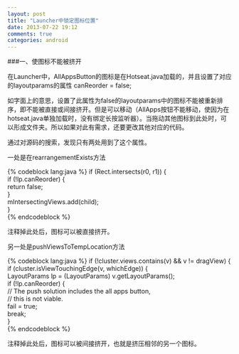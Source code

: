 ```yaml
---
layout: post
title: "Launcher中锁定图标位置"
date: 2013-07-22 19:12
comments: true
categories: android
---
```

###一、使图标不能被挤开

在Launcher中，AllAppsButton的图标是在Hotseat.java加载的，并且设置了对应的layoutparams的属性 canReorder = false;

如字面上的意思，设置了此属性为false的layoutparams中的图标不能被重新排序，即不能被直接或间接挤开。但是可以移动（AllApps按钮不能移动，使因为在hotseat.java单独加载时，没有绑定长按监听器）。当拖动其他图标到此处时，可以形成文件夹。所以如果对此有需求，还要更改其他对应的代码。

通过对源码的搜索，发现只有两处用到了这个属性。

一处是在rearrangementExists方法

{% codeblock lang:java %}
if (Rect.intersects(r0, r1)) {  
    if (!lp.canReorder) {  
        return false;  
    }  
    mIntersectingViews.add(child);  
}  
{% endcodeblock %}

注释掉此处后，图标可以被直接挤开。 

另一处是pushViewsToTempLocation方法

{% codeblock lang:java %}
if (!cluster.views.contains(v) && v != dragView) {  
    if (cluster.isViewTouchingEdge(v, whichEdge)) {  
        LayoutParams lp = (LayoutParams) v.getLayoutParams();  
        if (!lp.canReorder) {  
            // The push solution includes the all apps button,  
            // this is not viable.  
            fail = true;  
            break;  
        }  
{% endcodeblock %}

注释掉此处后，图标可以被间接挤开，也就是挤压相邻的另一个图标。